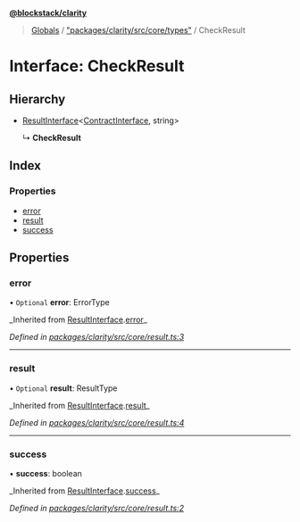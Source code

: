**[@blockstack/clarity](../README.md)**

> [Globals](../globals.md) / ["packages/clarity/src/core/types"](../modules/_packages_clarity_src_core_types_.md) / CheckResult

# Interface: CheckResult

## Hierarchy

- [ResultInterface](_packages_clarity_src_core_result_.resultinterface.md)\<[ContractInterface](_packages_clarity_src_core_contractinterface_.contractinterface.md), string>

  ↳ **CheckResult**

## Index

### Properties

- [error](_packages_clarity_src_core_types_.checkresult.md#error)
- [result](_packages_clarity_src_core_types_.checkresult.md#result)
- [success](_packages_clarity_src_core_types_.checkresult.md#success)

## Properties

### error

• `Optional` **error**: ErrorType

_Inherited from [ResultInterface](\_packages_clarity_src_core_result_.resultinterface.md).[error](_packages_clarity_src_core_result_.resultinterface.md#error)\_

_Defined in [packages/clarity/src/core/result.ts:3](https://github.com/blockstack/clarity-js-sdk/blob/711ac7c/packages/clarity/src/core/result.ts#L3)_

---

### result

• `Optional` **result**: ResultType

_Inherited from [ResultInterface](\_packages_clarity_src_core_result_.resultinterface.md).[result](_packages_clarity_src_core_result_.resultinterface.md#result)\_

_Defined in [packages/clarity/src/core/result.ts:4](https://github.com/blockstack/clarity-js-sdk/blob/711ac7c/packages/clarity/src/core/result.ts#L4)_

---

### success

• **success**: boolean

_Inherited from [ResultInterface](\_packages_clarity_src_core_result_.resultinterface.md).[success](_packages_clarity_src_core_result_.resultinterface.md#success)\_

_Defined in [packages/clarity/src/core/result.ts:2](https://github.com/blockstack/clarity-js-sdk/blob/711ac7c/packages/clarity/src/core/result.ts#L2)_
